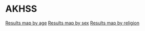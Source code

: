 # AKHSS
[Results map by age](Leaflet_Age_Summary.html)
[Results map by sex](Leaflet_Sex_Summary.html)
[Results map by religion](Leaflet_Religion_Summary.html)
